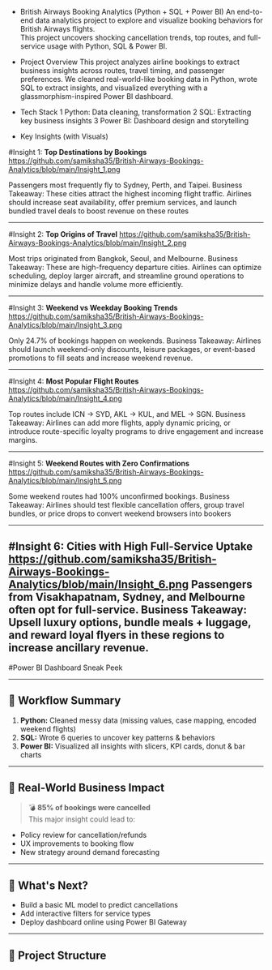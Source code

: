* British Airways Booking Analytics (Python + SQL + Power BI)
An end-to-end data analytics project to explore and visualize booking behaviors for British Airways flights.  
This project uncovers shocking cancellation trends, top routes, and full-service usage with Python, SQL & Power BI.

* Project Overview
This project analyzes airline bookings to extract business insights across routes, travel timing, and passenger preferences. We cleaned real-world-like booking data in Python, wrote SQL to extract insights, and visualized everything with a glassmorphism-inspired Power BI dashboard.

* Tech Stack
 1 Python: Data cleaning, transformation
 2 SQL: Extracting key business insights
 3 Power BI: Dashboard design and storytelling
           

* Key Insights (with Visuals)

 #Insight 1: **Top Destinations by Bookings**
  https://github.com/samiksha35/British-Airways-Bookings-Analytics/blob/main/Insight_1.png

Passengers most frequently fly to Sydney, Perth, and Taipei.
Business Takeaway:
These cities attract the highest incoming flight traffic.
Airlines should increase seat availability, offer premium services, and launch bundled travel deals to boost revenue on these routes

---

#Insight 2: **Top Origins of Travel**
https://github.com/samiksha35/British-Airways-Bookings-Analytics/blob/main/Insight_2.png 

Most trips originated from Bangkok, Seoul, and Melbourne.
Business Takeaway:
These are high-frequency departure cities.
Airlines can optimize scheduling, deploy larger aircraft, and streamline ground operations to minimize delays and handle volume more efficiently.

---

#Insight 3: **Weekend vs Weekday Booking Trends**
https://github.com/samiksha35/British-Airways-Bookings-Analytics/blob/main/Insight_3.png  

Only 24.7% of bookings happen on weekends.
Business Takeaway:
Airlines should launch weekend-only discounts, leisure packages, or event-based promotions to fill seats and increase weekend revenue.

---

#Insight 4: **Most Popular Flight Routes**
https://github.com/samiksha35/British-Airways-Bookings-Analytics/blob/main/Insight_4.png  

Top routes include ICN → SYD, AKL → KUL, and MEL → SGN.
Business Takeaway:
Airlines can add more flights, apply dynamic pricing, or introduce route-specific loyalty programs to drive engagement and increase margins.

---

#Insight 5: **Weekend Routes with Zero Confirmations**
https://github.com/samiksha35/British-Airways-Bookings-Analytics/blob/main/Insight_5.png  

Some weekend routes had 100% unconfirmed bookings.
Business Takeaway:
Airlines should test flexible cancellation offers, group travel bundles, or price drops to convert weekend browsers into bookers

---

#Insight 6: **Cities with High Full-Service Uptake**
https://github.com/samiksha35/British-Airways-Bookings-Analytics/blob/main/Insight_6.png 
Passengers from Visakhapatnam, Sydney, and Melbourne often opt for full-service.
Business Takeaway:
Upsell luxury options, bundle meals + luggage, and reward loyal flyers in these regions to increase ancillary revenue.
---

#Power BI Dashboard Sneak Peek


---

## 🔄 Workflow Summary

1. **Python:** Cleaned messy data (missing values, case mapping, encoded weekend flights)
2. **SQL:** Wrote 6 queries to uncover key patterns & behaviors
3. **Power BI:** Visualized all insights with slicers, KPI cards, donut & bar charts

---

## 🚀 Real-World Business Impact

> 💣 **85% of bookings were cancelled**  
This major insight could lead to:
- Policy review for cancellation/refunds
- UX improvements to booking flow
- New strategy around demand forecasting

---

## 🌱 What's Next?

- Build a basic ML model to predict cancellations  
- Add interactive filters for service types  
- Deploy dashboard online using Power BI Gateway  

---

## 📁 Project Structure

